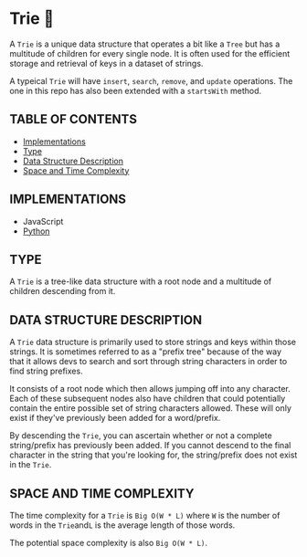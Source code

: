 # Trie 🌲

A `Trie` is a unique data structure that operates a bit like a `Tree` but has a multitude of children for every single node. It is often used for the efficient storage and retrieval of keys in a dataset of strings.

A typeical `Trie` will have `insert`, `search`, `remove`, and `update` operations. The one in this repo has also been extended with a `startsWith` method.

## TABLE OF CONTENTS

-   [Implementations](#implementations)
-   [Type](#type)
-   [Data Structure Description](#data-structure-description)
-   [Space and Time Complexity](#space-and-time-complexity)

## IMPLEMENTATIONS

-   JavaScript
-   [Python](trie.py)

## TYPE

A `Trie` is a tree-like data structure with a root node and a multitude of children descending from it.

## DATA STRUCTURE DESCRIPTION

A `Trie` data structure is primarily used to store strings and keys within those strings. It is sometimes referred to as a "prefix tree" because of the way that it allows devs to search and sort through string characters in order to find string prefixes.

It consists of a root node which then allows jumping off into any character. Each of these subsequent nodes also have children that could potentially contain the entire possible set of string characters allowed. These will only exist if they've previously been added for a word/prefix.

By descending the `Trie`, you can ascertain whether or not a complete string/prefix has previously been added. If you cannot descend to the final character in the string that you're looking for, the string/prefix does not exist in the `Trie`.

## SPACE AND TIME COMPLEXITY

The time complexity for a `Trie` is `Big O(W * L)` where `W` is the number of words in the `Trie`and`L` is the average length of those words.

The potential space complexity is also `Big O(W * L)`.
